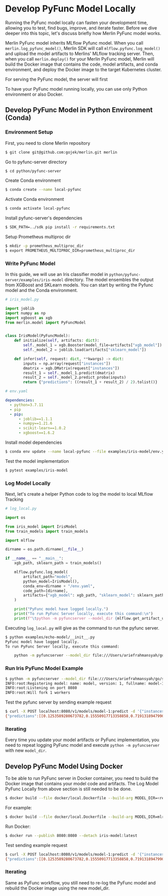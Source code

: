# Develop PyFunc Model Locally

Running the PyFunc model locally can fasten your development time, allowing you to test, find bugs, improve, and iterate faster. Before we dive deeper into this topic, let's discuss briefly how Merlin PyFunc model works.

Merlin PyFunc model inherits MLflow Pyfunc model. When you call `merlin.log_pyfunc_model()`, Merlin SDK will call `mlflow.pyfunc.log_model()` and upload the model artifacts to Merlins' MLflow tracking server. Then, when you call `merlin.deploy()` for your Merlin PyFunc model, Merlin will build the Docker image that contains the code, model artifacts, and conda environment, and deploy the Docker image to the target Kubernetes cluster.

For serving the PyFunc model, the server will first

To have your PyFunc model running locally, you can use only Python environment or also Docker.

## Develop PyFunc Model in Python Environment (Conda)

### Environment Setup

First, you need to clone Merlin repository

```bash
$ git clone git@github.com:gojek/merlin.git merlin
```

Go to pyfunc-server directory

```bash
$ cd python/pyfunc-server
```

Create Conda environment

```bash
$ conda create --name local-pyfunc
```

Activate Conda environment

```bash
$ conda activate local-pyfunc
```

Install pyfunc-server's dependencies

```bash
$ SDK_PATH=../sdk pip install -r requirements.txt
```

Setup Prometheus multiproc dir

```bash
$ mkdir -p prometheus_multiproc_dir
$ export PROMETHEUS_MULTIPROC_DIR=prometheus_multiproc_dir
```

### Write PyFunc Model

In this guide, we will use an Iris classifier model in `python/pyfunc-server/examples/iris-model` directory. The model ensembles the output from XGBoost and SKLearn models. You can start by writing the Pyfunc model and the Conda environment.

```python
# iris_model.py

import joblib
import numpy as np
import xgboost as xgb
from merlin.model import PyFuncModel


class IrisModel(PyFuncModel):
    def initialize(self, artifacts: dict):
        self._model_1 = xgb.Booster(model_file=artifacts["xgb_model"])
        self._model_2 = joblib.load(artifacts["sklearn_model"])

    def infer(self, request: dict, **kwargs) -> dict:
        inputs = np.array(request["instances"])
        dmatrix = xgb.DMatrix(request["instances"])
        result_1 = self._model_1.predict(dmatrix)
        result_2 = self._model_2.predict_proba(inputs)
        return {"predictions": ((result_1 + result_2) / 2).tolist()}
```

```yaml
# env.yaml

dependencies:
  - python=3.7.11
  - pip
  - pip:
      - joblib==1.1.1
      - numpy==1.21.6
      - scikit-learn==1.0.2
      - xgboost==1.6.2
```

Install model dependencies

```bash
$ conda env update --name local-pyfunc --file examples/iris-model/env.yaml
```

Test the model implementation

```bash
$ pytest examples/iris-model
```

### Log Model Locally

Next, let's create a helper Python code to log the model to local MLflow Tracking

```python
# log_local.py

import os

from iris_model import IrisModel
from train_models import train_models

import mlflow

dirname = os.path.dirname(__file__)

if __name__ == "__main__":
    xgb_path, sklearn_path = train_models()

    mlflow.pyfunc.log_model(
        artifact_path="model",
        python_model=IrisModel(),
        conda_env=dirname + "/env.yaml",
        code_path=[dirname],
        artifacts={"xgb_model": xgb_path, "sklearn_model": sklearn_path},
    )

    print("PyFunc model have logged locally.")
    print("To run PyFunc Server locally, execute this command:\n")
    print(f"\tpython -m pyfuncserver --model_dir {mlflow.get_artifact_uri()}/model\n")
```

Executing `log_local.py` will give as the command to run the pyfunc server.

```bash
$ python examples/echo-model/__init__.py
PyFunc model have logged locally.
To run PyFunc Server locally, execute this command:

	python -m pyfuncserver --model_dir file:///Users/ariefrahmansyah/go/src/github.com/gojek/merlin/python/pyfunc-server/mlruns/0/ca525c5ea22e419ca992e4fb53583acc/artifacts/model
```

### Run Iris PyFunc Model Example

```bash
$ python -m pyfuncserver --model_dir file:///Users/ariefrahmansyah/go/src/github.com/gojek/merlin/python/pyfunc-server/mlruns/0/ca525c5ea22e419ca992e4fb53583acc/artifacts/model
INFO:root:Registering model: name: model, version: 1, fullname: model-1
INFO:root:Listening on port 8080
INFO:root:Will fork 1 workers
```

Test the pyfunc server by sending example request

```bash
$ curl -X POST localhost:8080/v1/models/model-1:predict -d '{"instances":[[2.8, 1.0, 6.8, 0.4]]}'
{"predictions":[[0.1253589280673782,0.15550917713358858,0.7191318947990333]]}
```

### Iterating

Every time you update your model artifacts or PyFunc implementation, you need to repeat logging PyFunc model and execute `python -m pyfuncserver` with new `model_dir`.

## Develop PyFunc Model Using Docker

To be able to run PyFunc server in Docker container, you need to build the Docker image that contains your model code and artifacts. The Log Model PyFunc Locally from above section is still needed to be done.

```bash
$ docker build --file docker/local.Dockerfile --build-arg MODEL_DIR=<relative path to local artifact uri> --tag <image tag> .
```

For example:

```bash
$ docker build --file docker/local.Dockerfile --build-arg MODEL_DIR=mlruns/0/ca525c5ea22e419ca992e4fb53583acc/artifacts/model --tag iris-model:latest .
```

Run Docker:

```bash
$ docker run --publish 8080:8080 --detach iris-model:latest
```

Test sending example request

```bash
$ curl -X POST localhost:8080/v1/models/model-1:predict -d '{"instances":[[2.8, 1.0, 6.8, 0.4]]}'
{"predictions":[[0.1253589280673782,0.15550917713358858,0.7191318947990333]]}
```

### Iterating

Same as PyFunc workflow, you still need to re-log the PyFunc model and rebuild the Docker image using the new model_dir.
